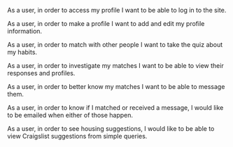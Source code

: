 As a user, in order to access my profile I want to be able to log in to the site.

As a user, in order to make a profile I want to add and edit my profile information.

As a user, in order to match with other people I want to take the quiz about my habits.

As a user, in order to investigate my matches I want to be able to view their responses and profiles.

As a user, in order to better know my matches I want to be able to message them.

As a user, in order to know if I matched or received a message, I would like to be emailed when either of those happen.

As a user, in order to see housing suggestions, I would like to be able to view Craigslist suggestions from simple queries.
